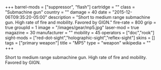+++
barrel-mods = ["suppressor", "flash"]
cartridge = ""
class = "Submachine gun"
country = ""
damage = 40
date = "2015-12-06T09:35:20-05:00"
description = "Short to medium range submachine gun. High rate of fire and mobility. Favored by GIGN."
fire-rate = 800
grip = true
groupId = 1
image = "/images/gear/mp5.jpg"
laser-mod = true
magazine = 30
manufacturer = ""
mobility = 45
operators = ["doc","rook"]
sight-mods = ["red-dot-sight","holographic-sight","reflex-sight"]
skins = []
tags = ["primary weapon"]
title = "MP5"
type = "weapon"
wikipedia = ""
+++

Short to medium range submachine gun. High rate of fire and mobility. Favored by GIGN.
